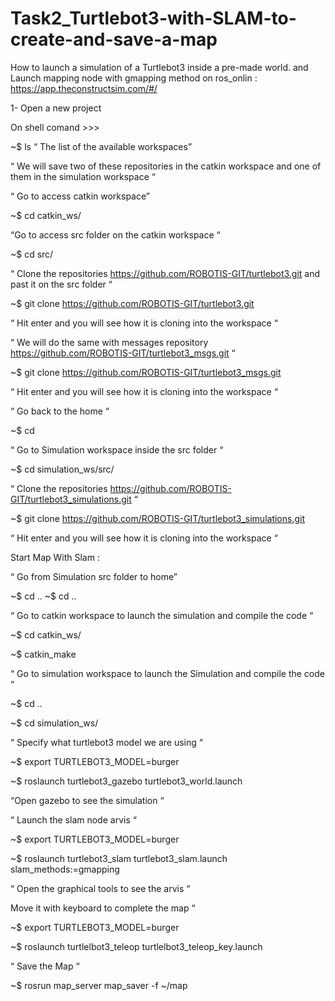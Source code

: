 # Task2_Turtlebot3-with-SLAM-to-create-and-save-a-map
 How to launch a simulation of a Turtlebot3 inside a pre-made world.
and Launch mapping node with gmapping method on ros_onlin : 
 https://app.theconstructsim.com/#/

1- Open a new project 

On shell comand >>>

~$ ls        “ The list of the available workspaces”

“ We will save two of these repositories in the catkin workspace and one of them in the simulation workspace “

“ Go to access catkin workspace”

~$ cd catkin_ws/

“Go to access src folder on the catkin workspace “

~$ cd src/

“ Clone the repositories  https://github.com/ROBOTIS-GIT/turtlebot3.git and past it on the src folder “

~$ git clone  https://github.com/ROBOTIS-GIT/turtlebot3.git

“ Hit enter and you will see how it is cloning into the workspace “

“ We will do the same with messages repository https://github.com/ROBOTIS-GIT/turtlebot3_msgs.git “

~$ git clone  https://github.com/ROBOTIS-GIT/turtlebot3_msgs.git

“ Hit enter and you will see how it is cloning into the workspace “

“ Go back to the home “

~$ cd 

“ Go to Simulation workspace inside the src folder “

~$ cd simulation_ws/src/

“ Clone the repositories https://github.com/ROBOTIS-GIT/turtlebot3_simulations.git “
 
~$ git clone https://github.com/ROBOTIS-GIT/turtlebot3_simulations.git

“ Hit enter and you will see how it is cloning into the workspace “

Start Map With Slam :

“ Go  from Simulation src folder to home”

~$ cd ..
~$ cd ..

“ Go to catkin workspace to launch the simulation and compile the code “

~$ cd catkin_ws/

~$ catkin_make

“ Go to simulation workspace  to launch the Simulation and compile the code “

~$ cd ..

~$ cd simulation_ws/

“ Specify what turtlebot3 model  we are using “

~$ export TURTLEBOT3_MODEL=burger

~$ roslaunch turtlebot3_gazebo turtlebot3_world.launch

“Open gazebo to see the simulation “

“ Launch the slam node arvis “

~$ export TURTLEBOT3_MODEL=burger

~$ roslaunch turtlebot3_slam turtlebot3_slam.launch slam_methods:=gmapping 

“ Open the graphical tools to see the arvis “

Move it with keyboard to complete the map “

~$ export TURTLEBOT3_MODEL=burger

~$ roslaunch turtlelbot3_teleop turtlelbot3_teleop_key.launch


“ Save the Map “

~$ rosrun map_server map_saver -f ~/map
